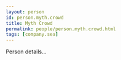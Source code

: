 ```yaml
---
layout: person
id: person.myth.crowd
title: Myth Crowd
permalink: people/person.myth.crowd.html
tags: [company.sea]
---
```


Person details...